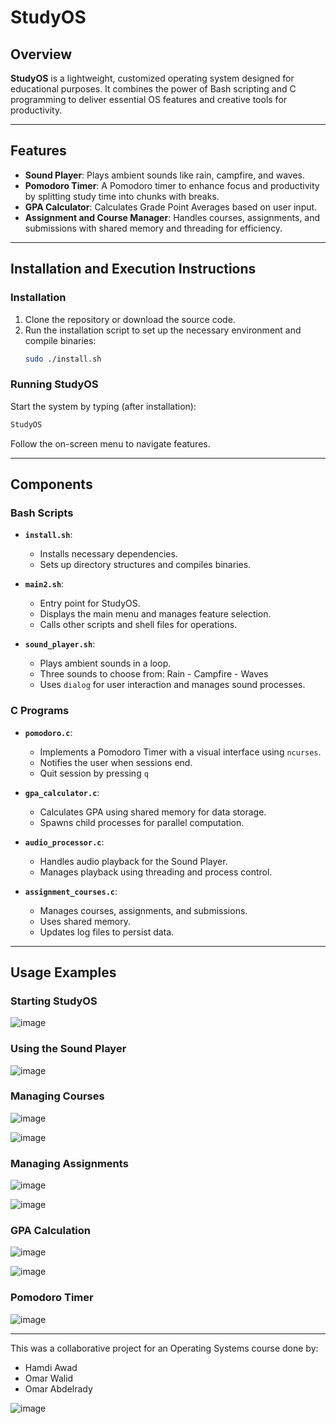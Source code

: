 # StudyOS

## Overview

**StudyOS** is a lightweight, customized operating system designed for educational purposes. It combines the power of Bash scripting and C programming to deliver essential OS features and creative tools for productivity.

---

## Features

- **Sound Player**: Plays ambient sounds like rain, campfire, and waves.
- **Pomodoro Timer**: A Pomodoro timer to enhance focus and productivity by splitting study time into chunks with breaks.
- **GPA Calculator**: Calculates Grade Point Averages based on user input.
- **Assignment and Course Manager**: Handles courses, assignments, and submissions with shared memory and threading for efficiency.

---

## Installation and Execution Instructions

### Installation

1. Clone the repository or download the source code.
2. Run the installation script to set up the necessary environment and compile binaries:
   ```bash
   sudo ./install.sh
   ```

### Running StudyOS

Start the system by typing (after installation):
```bash
StudyOS
```
Follow the on-screen menu to navigate features.

---

## Components

### Bash Scripts

- **`install.sh`**:
  - Installs necessary dependencies.
  - Sets up directory structures and compiles binaries.

- **`main2.sh`**:
  - Entry point for StudyOS.
  - Displays the main menu and manages feature selection.
  - Calls other scripts and shell files for operations.

- **`sound_player.sh`**:
  - Plays ambient sounds in a loop.
  - Three sounds to choose from: Rain - Campfire - Waves
  - Uses `dialog` for user interaction and manages sound processes.


### C Programs

- **`pomodoro.c`**:
  - Implements a Pomodoro Timer with a visual interface using `ncurses`.
  - Notifies the user when sessions end.
  - Quit session by pressing `q`

- **`gpa_calculator.c`**:
  - Calculates GPA using shared memory for data storage.
  - Spawns child processes for parallel computation.

- **`audio_processor.c`**:
  - Handles audio playback for the Sound Player.
  - Manages playback using threading and process control.

- **`assignment_courses.c`**:
  - Manages courses, assignments, and submissions.
  - Uses shared memory.
  - Updates log files to persist data.

---

## Usage Examples

### Starting StudyOS

![image](https://github.com/user-attachments/assets/cd5f07af-01b3-45c9-a68d-b117eccef706)



### Using the Sound Player

![image](https://github.com/user-attachments/assets/fdb80e83-0682-4468-a556-03a9f4bf6597)



### Managing Courses

![image](https://github.com/user-attachments/assets/751b57c2-fdf5-4e35-aab3-1f4a4ef3137f)

![image](https://github.com/user-attachments/assets/dd6b6e2c-4221-41be-8735-b86c6b8191a4)



### Managing Assignments

![image](https://github.com/user-attachments/assets/dafbb653-ff5d-450b-952c-2be1433ad85b)

![image](https://github.com/user-attachments/assets/7837f1a1-46c7-4fc1-a8b8-3eb7ebb89f5f)



### GPA Calculation

![image](https://github.com/user-attachments/assets/94831919-2e4f-4daa-98a5-75afb186617f)

![image](https://github.com/user-attachments/assets/83385036-59ed-4434-9665-b43c3f101c7b)



### Pomodoro Timer

![image](https://github.com/user-attachments/assets/8e16ccac-0308-46b6-8d31-6d941298ba79)

---

This was a collaborative project for an Operating Systems course done by:
- Hamdi Awad
- Omar Walid
- Omar Abdelrady
  
![image](https://github.com/user-attachments/assets/115ee2a8-75e8-48df-a6b7-073ab7555fe5)



